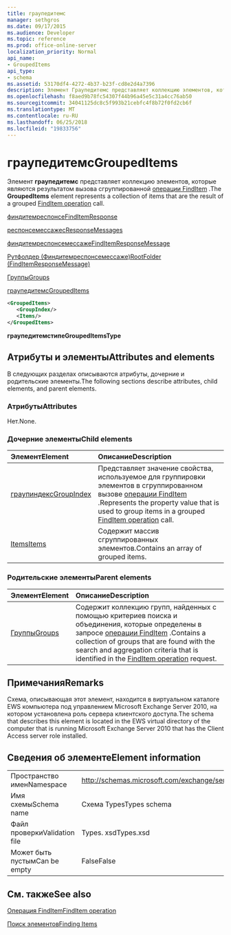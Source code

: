 ```yaml
---
title: граупедитемс
manager: sethgros
ms.date: 09/17/2015
ms.audience: Developer
ms.topic: reference
ms.prod: office-online-server
localization_priority: Normal
api_name:
- GroupedItems
api_type:
- schema
ms.assetid: 53170df4-4272-4b37-b23f-cd8e2d4a7396
description: Элемент Граупедитемс представляет коллекцию элементов, которые являются результатом вызова сгруппированной операции FindItem.
ms.openlocfilehash: f8aed9b78fc54307f44b96a45e5c31a4cc76ab50
ms.sourcegitcommit: 34041125dc8c5f993b21cebfc4f8b72f0fd2cb6f
ms.translationtype: MT
ms.contentlocale: ru-RU
ms.lasthandoff: 06/25/2018
ms.locfileid: "19833756"
---
```

# <a name="groupeditems"></a><span data-ttu-id="2a937-103">граупедитемс</span><span class="sxs-lookup"><span data-stu-id="2a937-103">GroupedItems</span></span>

<span data-ttu-id="2a937-104">Элемент **граупедитемс** представляет коллекцию элементов, которые являются результатом вызова сгруппированной [операции FindItem](finditem-operation.md) .</span><span class="sxs-lookup"><span data-stu-id="2a937-104">The **GroupedItems** element represents a collection of items that are the result of a grouped [FindItem operation](finditem-operation.md) call.</span></span> 
  
[<span data-ttu-id="2a937-105">финдитемреспонсе</span><span class="sxs-lookup"><span data-stu-id="2a937-105">FindItemResponse</span></span>](finditemresponse.md)
  
[<span data-ttu-id="2a937-106">респонсемессажес</span><span class="sxs-lookup"><span data-stu-id="2a937-106">ResponseMessages</span></span>](responsemessages.md)
  
[<span data-ttu-id="2a937-107">финдитемреспонсемессаже</span><span class="sxs-lookup"><span data-stu-id="2a937-107">FindItemResponseMessage</span></span>](finditemresponsemessage.md)
  
[<span data-ttu-id="2a937-108">Рутфолдер (Финдитемреспонсемессаже)</span><span class="sxs-lookup"><span data-stu-id="2a937-108">RootFolder (FindItemResponseMessage)</span></span>](rootfolder-finditemresponsemessage.md)
  
[<span data-ttu-id="2a937-109">Группы</span><span class="sxs-lookup"><span data-stu-id="2a937-109">Groups</span></span>](groups.md)
  
[<span data-ttu-id="2a937-110">граупедитемс</span><span class="sxs-lookup"><span data-stu-id="2a937-110">GroupedItems</span></span>](groupeditems.md)
  
```xml
<GroupedItems>
   <GroupIndex/>
   <Items/>
</GroupedItems>
```

 <span data-ttu-id="2a937-111">**граупедитемстипе**</span><span class="sxs-lookup"><span data-stu-id="2a937-111">**GroupedItemsType**</span></span>
## <a name="attributes-and-elements"></a><span data-ttu-id="2a937-112">Атрибуты и элементы</span><span class="sxs-lookup"><span data-stu-id="2a937-112">Attributes and elements</span></span>

<span data-ttu-id="2a937-113">В следующих разделах описываются атрибуты, дочерние и родительские элементы.</span><span class="sxs-lookup"><span data-stu-id="2a937-113">The following sections describe attributes, child elements, and parent elements.</span></span>
  
### <a name="attributes"></a><span data-ttu-id="2a937-114">Атрибуты</span><span class="sxs-lookup"><span data-stu-id="2a937-114">Attributes</span></span>

<span data-ttu-id="2a937-115">Нет.</span><span class="sxs-lookup"><span data-stu-id="2a937-115">None.</span></span>
  
### <a name="child-elements"></a><span data-ttu-id="2a937-116">Дочерние элементы</span><span class="sxs-lookup"><span data-stu-id="2a937-116">Child elements</span></span>

|<span data-ttu-id="2a937-117">**Элемент**</span><span class="sxs-lookup"><span data-stu-id="2a937-117">**Element**</span></span>|<span data-ttu-id="2a937-118">**Описание**</span><span class="sxs-lookup"><span data-stu-id="2a937-118">**Description**</span></span>|
|:-----|:-----|
|[<span data-ttu-id="2a937-119">граупиндекс</span><span class="sxs-lookup"><span data-stu-id="2a937-119">GroupIndex</span></span>](groupindex.md) <br/> |<span data-ttu-id="2a937-120">Представляет значение свойства, используемое для группировки элементов в сгруппированном вызове [операции FindItem](finditem-operation.md) .</span><span class="sxs-lookup"><span data-stu-id="2a937-120">Represents the property value that is used to group items in a grouped [FindItem operation](finditem-operation.md) call.</span></span>  <br/> |
|[<span data-ttu-id="2a937-121">Items</span><span class="sxs-lookup"><span data-stu-id="2a937-121">Items</span></span>](items.md) <br/> |<span data-ttu-id="2a937-122">Содержит массив сгруппированных элементов.</span><span class="sxs-lookup"><span data-stu-id="2a937-122">Contains an array of grouped items.</span></span>  <br/> |
   
### <a name="parent-elements"></a><span data-ttu-id="2a937-123">Родительские элементы</span><span class="sxs-lookup"><span data-stu-id="2a937-123">Parent elements</span></span>

|<span data-ttu-id="2a937-124">**Элемент**</span><span class="sxs-lookup"><span data-stu-id="2a937-124">**Element**</span></span>|<span data-ttu-id="2a937-125">**Описание**</span><span class="sxs-lookup"><span data-stu-id="2a937-125">**Description**</span></span>|
|:-----|:-----|
|[<span data-ttu-id="2a937-126">Группы</span><span class="sxs-lookup"><span data-stu-id="2a937-126">Groups</span></span>](groups.md) <br/> |<span data-ttu-id="2a937-127">Содержит коллекцию групп, найденных с помощью критериев поиска и объединения, которые определены в запросе [операции FindItem](finditem-operation.md) .</span><span class="sxs-lookup"><span data-stu-id="2a937-127">Contains a collection of groups that are found with the search and aggregation criteria that is identified in the [FindItem operation](finditem-operation.md) request.</span></span>  <br/> |
   
## <a name="remarks"></a><span data-ttu-id="2a937-128">Примечания</span><span class="sxs-lookup"><span data-stu-id="2a937-128">Remarks</span></span>

<span data-ttu-id="2a937-129">Схема, описывающая этот элемент, находится в виртуальном каталоге EWS компьютера под управлением Microsoft Exchange Server 2010, на котором установлена роль сервера клиентского доступа.</span><span class="sxs-lookup"><span data-stu-id="2a937-129">The schema that describes this element is located in the EWS virtual directory of the computer that is running Microsoft Exchange Server 2010 that has the Client Access server role installed.</span></span>
  
## <a name="element-information"></a><span data-ttu-id="2a937-130">Сведения об элементе</span><span class="sxs-lookup"><span data-stu-id="2a937-130">Element information</span></span>

|||
|:-----|:-----|
|<span data-ttu-id="2a937-131">Пространство имен</span><span class="sxs-lookup"><span data-stu-id="2a937-131">Namespace</span></span>  <br/> |http://schemas.microsoft.com/exchange/services/2006/types  <br/> |
|<span data-ttu-id="2a937-132">Имя схемы</span><span class="sxs-lookup"><span data-stu-id="2a937-132">Schema name</span></span>  <br/> |<span data-ttu-id="2a937-133">Схема Types</span><span class="sxs-lookup"><span data-stu-id="2a937-133">Types schema</span></span>  <br/> |
|<span data-ttu-id="2a937-134">Файл проверки</span><span class="sxs-lookup"><span data-stu-id="2a937-134">Validation file</span></span>  <br/> |<span data-ttu-id="2a937-135">Types. xsd</span><span class="sxs-lookup"><span data-stu-id="2a937-135">Types.xsd</span></span>  <br/> |
|<span data-ttu-id="2a937-136">Может быть пустым</span><span class="sxs-lookup"><span data-stu-id="2a937-136">Can be empty</span></span>  <br/> |<span data-ttu-id="2a937-137">False</span><span class="sxs-lookup"><span data-stu-id="2a937-137">False</span></span>  <br/> |
   
## <a name="see-also"></a><span data-ttu-id="2a937-138">См. также</span><span class="sxs-lookup"><span data-stu-id="2a937-138">See also</span></span>



[<span data-ttu-id="2a937-139">Операция FindItem</span><span class="sxs-lookup"><span data-stu-id="2a937-139">FindItem operation</span></span>](finditem-operation.md)


[<span data-ttu-id="2a937-140">Поиск элементов</span><span class="sxs-lookup"><span data-stu-id="2a937-140">Finding Items</span></span>](http://msdn.microsoft.com/library/63af1f9c-464b-4fca-9ae3-3d60f24ca93c%28Office.15%29.aspx)

